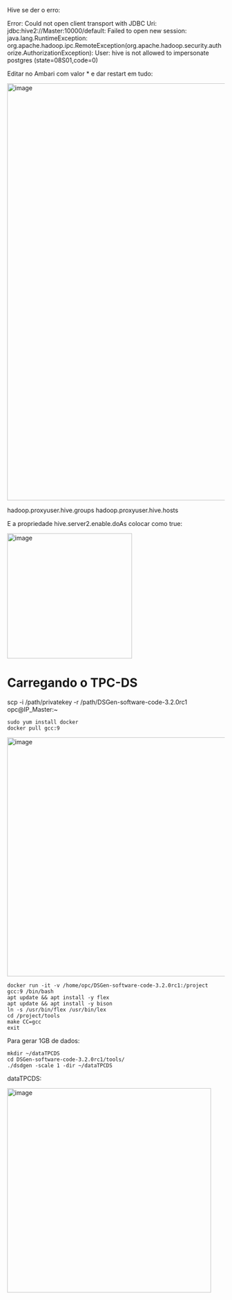 Hive se der o erro:

Error: Could not open client transport with JDBC Uri: jdbc:hive2://Master:10000/default: Failed to open new session: java.lang.RuntimeException: org.apache.hadoop.ipc.RemoteException(org.apache.hadoop.security.authorize.AuthorizationException): User: hive is not allowed to impersonate postgres (state=08S01,code=0)

Editar no Ambari com valor * e dar restart em tudo:

<img width="963" alt="image" src="https://github.com/user-attachments/assets/dba63de1-3083-4715-b9dc-f73248a709e1">

hadoop.proxyuser.hive.groups
hadoop.proxyuser.hive.hosts

E a propriedade hive.server2.enable.doAs colocar como true:

<img width="289" alt="image" src="https://github.com/user-attachments/assets/24c67011-9203-43b3-9117-dc86eb260814">

# Carregando o TPC-DS

scp -i /path/privatekey -r /path/DSGen-software-code-3.2.0rc1 opc@IP_Master:~

```
sudo yum install docker
docker pull gcc:9
```

<img width="552" alt="image" src="https://github.com/user-attachments/assets/1baabd4a-4e56-41a0-8f9e-1b6f88797bd6">

```
docker run -it -v /home/opc/DSGen-software-code-3.2.0rc1:/project gcc:9 /bin/bash
apt update && apt install -y flex
apt update && apt install -y bison
ln -s /usr/bin/flex /usr/bin/lex
cd /project/tools
make CC=gcc
exit
```

Para gerar 1GB de dados:
```
mkdir ~/dataTPCDS
cd DSGen-software-code-3.2.0rc1/tools/
./dsdgen -scale 1 -dir ~/dataTPCDS
```

dataTPCDS:

<img width="472" alt="image" src="https://github.com/user-attachments/assets/c7f2e4a7-42ee-4307-a7e4-42609f59405f">
